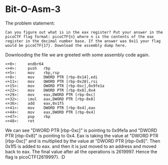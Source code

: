 # Bit-O-Asm-3
The problem statement:
```
Can you figure out what is in the eax register? Put your answer in the picoCTF flag format: picoCTF{n} where n is the contents of the eax register in the decimal number base. If the answer was 0x11 your flag would be picoCTF{17}. Download the assembly dump here.
```
Downlooding the file we are greeted with some assembly code again.
```
<+0>:     endbr64 
<+4>:     push   rbp
<+5>:     mov    rbp,rsp
<+8>:     mov    DWORD PTR [rbp-0x14],edi
<+11>:    mov    QWORD PTR [rbp-0x20],rsi
<+15>:    mov    DWORD PTR [rbp-0xc],0x9fe1a
<+22>:    mov    DWORD PTR [rbp-0x8],0x4
<+29>:    mov    eax,DWORD PTR [rbp-0xc]
<+32>:    imul   eax,DWORD PTR [rbp-0x8]
<+36>:    add    eax,0x1f5
<+41>:    mov    DWORD PTR [rbp-0x4],eax
<+44>:    mov    eax,DWORD PTR [rbp-0x4]
<+47>:    pop    rbp
<+48>:    ret
```
We can see "DWORD PTR [rbp-0xc]" is pointing to 0x9fe1a and "DWORD PTR [rbp-0x8]" is pointing to 0x4. Eax is taking the value at "DWORD PTR [rbp-0xc]" and is multiplied by the value at "DWORD PTR [rbp-0x8]". Then 0x1f5 is added to eax. and then it is just moved to an address and moved back to eax. The final value after all the operations is 2619997. Hence the flag is picoCTF{2619997}. :D